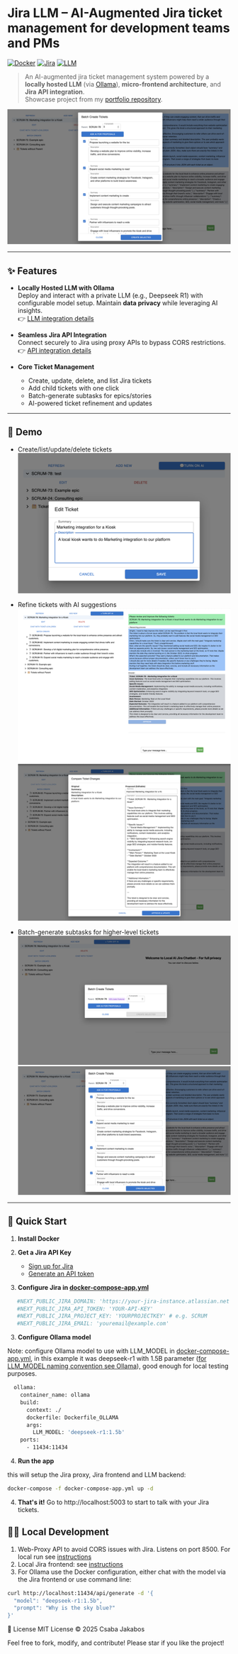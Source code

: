 # Jira LLM – AI-Augmented Jira ticket management for development teams and PMs

[![Docker](https://img.shields.io/badge/Docker-ready-blue.svg)](https://www.docker.com/)
[![Jira](https://img.shields.io/badge/Jira-integrated-0052CC.svg)](https://www.atlassian.com/software/jira)
[![LLM](https://img.shields.io/badge/LLM-Ollama-green.svg)](https://ollama.com/)

> An AI-augmented jira ticket management system powered by a **locally hosted LLM** (via [Ollama](https://ollama.com/)), **micro-frontend architecture**, and **Jira API integration**.  
> Showcase project from my [portfolio repository](https://github.com/cjakabos/portfolio-web).

![](examples/2.png)



---

## ✨ Features

- **Locally Hosted LLM with Ollama**  
  Deploy and interact with a private LLM (e.g., Deepseek R1) with configurable model setup. Maintain **data privacy** while leveraging AI insights.  
  👉 [LLM integration details](#)

- **Seamless Jira API Integration**  
  Connect securely to Jira using proxy APIs to bypass CORS restrictions.  
  👉 [API integration details](#)

- **Core Ticket Management**
    - Create, update, delete, and list Jira tickets
    - Add child tickets with one click
    - Batch-generate subtasks for epics/stories
    - AI-powered ticket refinement and updates

---

## 🎥 Demo

- Create/list/update/delete tickets  
  ![](examples/0.png)

- Refine tickets with AI suggestions  
  ![](examples/5.png)  
  ![](examples/6.png)

- Batch-generate subtasks for higher-level tickets  
  ![](examples/1.png)  
  ![](examples/2.png)

---

## 🚀 Quick Start

1. **Install Docker**

2. **Get a Jira API Key**
    - [Sign up for Jira](https://www.atlassian.com/software/jira/free)
    - [Generate an API token](https://support.atlassian.com/atlassian-account/docs/manage-api-tokens-for-your-atlassian-account/)

3. **Configure Jira in [docker-compose-app.yml](./docker-compose-app.yml)**

```yaml
   #NEXT_PUBLIC_JIRA_DOMAIN: 'https://your-jira-instance.atlassian.net'
   #NEXT_PUBLIC_JIRA_API_TOKEN: 'YOUR-API-KEY'
   #NEXT_PUBLIC_JIRA_PROJECT_KEY: 'YOURPROJECTKEY' # e.g. SCRUM
   #NEXT_PUBLIC_JIRA_EMAIL: 'youremail@example.com'

```

3. **Configure Ollama model**

Note: configure Ollama model to use with LLM_MODEL in [docker-compose-app.yml](./docker-compose-app.yml), in this example it was deepseek-r1 with 1.5B parameter ([for LLM_MODEL naming convention see Ollama](https://ollama.com/library/deepseek-r1:1.5b)), good enough for local testing purposes.
```dockerfile
  ollama:
    container_name: ollama
    build:
      context: ./
      dockerfile: Dockerfile_OLLAMA
      args:
        LLM_MODEL: 'deepseek-r1:1.5b'
    ports:
      - 11434:11434
```
4. **Run the app**

this will setup the Jira proxy, Jira frontend and LLM backend:
```bash
docker-compose -f docker-compose-app.yml up -d
```

4. **That's it!** Go to http://localhost:5003 to start to talk with your Jira tickets.

## 👨‍💻 Local Development
1. Web-Proxy API to avoid CORS issues with Jira. Listens on port 8500. For local run see [instructions](./backend/web-proxy/README.md)
2. Local Jira frontend: see [instructions](./frontend/jira/README.md)
3. For Ollama use the Docker configuration, either chat with the model via the Jira frontend or use command line:
```bash
curl http://localhost:11434/api/generate -d '{                              
  "model": "deepseek-r1:1.5b",
  "prompt": "Why is the sky blue?"
}'
```
📄 License
MIT License © 2025 Csaba Jakabos

  Feel free to fork, modify, and contribute! Please star if you like the project!




